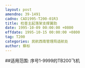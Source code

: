 ```yaml
---
layout: post
amendno: 39-1491
cadno: CAD1995-T200-01R3
title: 检查主起落架支撑翼肋
date: 1995-10-09 00:00:00 +0800
effdate: 1995-10-15 00:00:00 +0800
tag: T200
categories: 民航西南管理局适航处
author: 蔡标
---
```


##适用范围:
序号1-9999的TB200飞机


